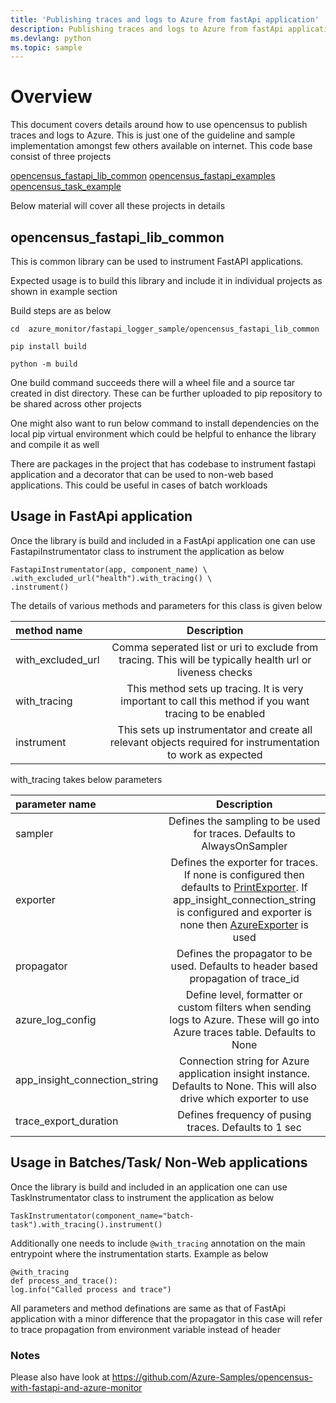 ```yaml
---
title: 'Publishing traces and logs to Azure from fastApi application'
description: Publishing traces and logs to Azure from fastApi application using opencensus library.
ms.devlang: python
ms.topic: sample
---
```


# Overview

This document covers details around how to use opencensus to publish traces and logs to Azure. This is just one of 
the guideline and sample implementation amongst few others available on internet.
This code base consist of three projects

[opencensus_fastapi_lib_common](opencensus_fastapi_lib_common)
[opencensus_fastapi_examples](opencensus_fastapi_examples)
[opencensus_task_example](opencensus_task_example)

Below material will cover all these projects in details

## opencensus_fastapi_lib_common

This is common library can be used to instrument FastAPI applications. 

Expected usage is to build this library and 
include it in individual projects as shown in example section

Build steps are as below

    cd  azure_monitor/fastapi_logger_sample/opencensus_fastapi_lib_common

    pip install build

    python -m build 

One build command succeeds there will a wheel file and a source tar created in dist directory. These can be further 
uploaded to pip repository to be shared across other projects

One might also want to run below command to install dependencies on the local pip virtual environment which could be 
helpful to enhance the library and compile it as well

There are packages in the project that has codebase to instrument fastapi application and a decorator that can be 
used to non-web based applications. This could be useful in cases of batch workloads

## Usage in FastApi application

Once the library is build and included in a FastApi application one can use FastapiInstrumentator class to 
instrument the application as below

    FastapiInstrumentator(app, component_name) \
    .with_excluded_url("health").with_tracing() \
    .instrument()

The details of various methods and parameters for this class is given below


| method name         | Description                                                                            |
 |:---| :---: |
| with_excluded_url   | Comma seperated list or uri to exclude from tracing. This will be typically health url or liveness checks    |
| with_tracing | This method sets up tracing. It is very important to call this method if you want tracing to be enabled |
| instrument | This sets up instrumentator and create all relevant objects required for instrumentation to work as expected

with_tracing takes below parameters

| parameter name | Description |
 | :--- | :---: |
| sampler | Defines the sampling to be used for traces. Defaults to AlwaysOnSampler |
| exporter | Defines the exporter for traces. If none is configured then defaults to [PrintExporter](https://opencensus.io/api/python/trace/api/print_exporter.html). If app_insight_connection_string is configured and exporter is none then [AzureExporter](https://github.com/census-instrumentation/opencensus-python/blob/d0f99658bb2f78cd559d55732d7a062a884ecc75/contrib/opencensus-ext-azure/opencensus/ext/azure/trace_exporter/__init__.py#L58) is used
| propagator | Defines the propagator to be used. Defaults to header based propagation of trace_id |
| azure_log_config | Define level, formatter or custom filters when sending logs to Azure. These will go into Azure traces table. Defaults to None  |
| app_insight_connection_string | Connection string for Azure application insight instance. Defaults to None. This will also drive which exporter to use |
| trace_export_duration | Defines frequency of pusing traces. Defaults to 1 sec  |

## Usage in Batches/Task/ Non-Web applications

Once the library is build and included in an application one can use TaskInstrumentator class to
instrument the application as below

    TaskInstrumentator(component_name="batch-task").with_tracing().instrument()

Additionally one needs to include `@with_tracing` annotation on the main entrypoint where the instrumentation starts.
Example as below 

    @with_tracing
    def process_and_trace():
    log.info("Called process and trace")

All parameters and method definations are same as that of FastApi application with a minor difference that the 
propagator in this case will refer to trace propagation from environment variable instead of header

### Notes
Please also have look at https://github.com/Azure-Samples/opencensus-with-fastapi-and-azure-monitor

